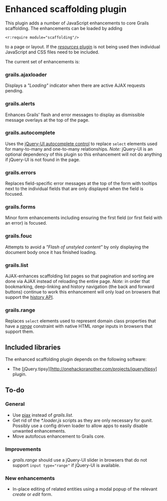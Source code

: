 # Enhanced scaffolding plugin

This plugin adds a number of JavaScript enhancements to core Grails scaffolding. The enhancements can be loaded by adding

	<r:require module="scaffolding"/>

to a page or layout. If the [_resources_ plugin][1] is not being used then individual JavaScript and CSS files need to be included.

The current set of enhancements is:

### grails.ajaxloader

Displays a _"Loading"_ indicator when there are active AJAX requests pending.

### grails.alerts

Enhances Grails' flash and error messages to display as dismissible message overlays at the top of the page.

### grails.autocomplete

Uses the [jQuery-UI autocomplete control][2] to replace `select` elements used for many-to-many and one-to-many relationships. _Note:_ jQuery-UI is an optional dependency of this plugin so this enhancement will not do anything if jQuery-UI is not found in the page.

### grails.errors

Replaces field-specific error messages at the top of the form with tooltips next to the individual fields that are only displayed when the field is focused.

### grails.forms

Minor form enhancements including ensuring the first field (or first field with an error) is focused.

### grails.fouc

Attempts to avoid a _"Flash of unstyled content"_ by only displaying the document body once it has finished loading.

### grails.list

AJAX-enhances scaffolding list pages so that pagination and sorting are done via AJAX instead of reloading the entire page. _Note:_ in order that bookmarking, deep-linking and history navigation (the back and forward buttons) continue to work this enhancement will only load on browsers that support the [history API][3].

### grails.range

Replaces `select` elements used to represent domain class properties that have a [_range_][4] constraint with native HTML _range_ inputs in browsers that support them.

## Included libraries

The enhanced scaffolding plugin depends on the following software:

* The [jQuery.tipsy][http://onehackoranother.com/projects/jquery/tipsy] plugin.

## To-do

### General

* Use [pjax][5] instead of _grails.list_.
* Get rid of the _*.loader.js_ scripts as they are only necessary for _qunit_. Possibly use a config driven loader to allow apps to easily disable unwanted enhancements.
* Move autofocus enhancement to Grails core.

### Improvements

* _grails.range_ should use a jQuery-UI slider in browsers that do not support `input type="range"` if jQuery-UI is available.

### New enhancements

* In-place editing of related entities using a modal popup of the relevant _create_ or _edit_ form.

[1]:http://grails.org/plugin/resources
[2]:http://jqueryui.com/demos/autocomplete/
[3]:http://diveintohtml5.org/history.html
[4]:http://grails.org/doc/latest/ref/Constraints/range.html
[5]:http://pjax.heroku.com/